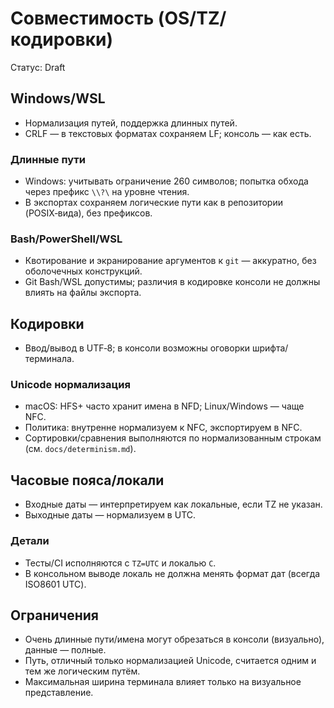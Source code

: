 # Совместимость (OS/TZ/кодировки)

Статус: Draft

## Windows/WSL
- Нормализация путей, поддержка длинных путей.
- CRLF — в текстовых форматах сохраняем LF; консоль — как есть.

### Длинные пути
- Windows: учитывать ограничение 260 символов; попытка обхода через префикс `\\?\` на уровне чтения.
- В экспортах сохраняем логические пути как в репозитории (POSIX‑вида), без префиксов.

### Bash/PowerShell/WSL
- Квотирование и экранирование аргументов к `git` — аккуратно, без оболочечных конструкций.
- Git Bash/WSL допустимы; различия в кодировке консоли не должны влиять на файлы экспорта.

## Кодировки
- Ввод/вывод в UTF‑8; в консоли возможны оговорки шрифта/терминала.

### Unicode нормализация
- macOS: HFS+ часто хранит имена в NFD; Linux/Windows — чаще NFC.
- Политика: внутренне нормализуем к NFC, экспортируем в NFC.
- Сортировки/сравнения выполняются по нормализованным строкам (см. `docs/determinism.md`).

## Часовые пояса/локали
- Входные даты — интерпретируем как локальные, если TZ не указан.
- Выходные даты — нормализуем в UTC.

### Детали
- Тесты/CI исполняются с `TZ=UTC` и локалью `C`.
- В консольном выводе локаль не должна менять формат дат (всегда ISO8601 UTC).

## Ограничения
- Очень длинные пути/имена могут обрезаться в консоли (визуально), данные — полные.
 - Путь, отличный только нормализацией Unicode, считается одним и тем же логическим путём.
 - Максимальная ширина терминала влияет только на визуальное представление.
